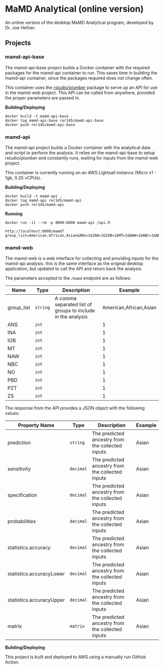 # MaMD Analytical (online version)

An online version of the desktop MaMD Analytical program, developed by Dr. Joe Hefner.

## Projects

### mamd-api-base

The mamd-api-base project builds a Docker container with the required packages for the mamd-api container to run. This saves time in building the mamd-api container, since the packages required does not change often. 

This container uses the [rstudio/plumber](https://github.com/rstudio/plumber) package to serve up an API for use in the mamd-web project. This API can be called from anywhere, provided the proper parameters are passed in.

**Building/Deploying**
```
docker build -t mamd-api-base .
docker tag mamd-api-base rer145/mamd-api-base
docker push rer145/mamd-api-base
```

### mamd-api

The mamd-api project builds a Docker container with the analytical data and script to perform the analysis. It relies on the mamd-api-base to setup rstudio/plumber and constantly runs, waiting for inputs from the mamd-web project.

This container is currently running on an AWS Lightsail instance (Micro x1 - 1gb, 0.25 vCPUs).

**Building/Deploying**
```
docker build -t mamd-api .
docker tag mamd-api rer145/mamd-api
docker push rer145/mamd-api
```

**Running**
```
docker run -it --rm -p 8000:8000 mamd-api /api.R

http://localhost:8000/mamd?group_list=American,African,Asian&ANS=1&INA=3&IOB=1&MT=1&NAW=1&NBC=1&NO=1&PBD=1&PZT=1&ZS=1
```


### mamd-web

The mamd-web is a web interface for collecting and providing inputs for the mamd-api analysis. this is the same interface as the original desktop application, but updated to call the API and return back the analysis.

The parameters accepted to the ```/mamd``` endpoint are as follows:

|Name|Type|Description|Example|
|-|-|-|-|
|group_list|```string```|A comma separated list of groups to include in the analysis|American,African,Asian|
|ANS|```int```||1|
|INA|```int```||1|
|IOB|```int```||1|
|MT|```int```||1|
|NAW|```int```||1|
|NBC|```int```||1|
|NO|```int```||1|
|PBD|```int```||1|
|PZT|```int```||1|
|ZS|```int```||1|


The response from the API provides a JSON object with the following values:

|Property Name|Type|Description|Example|
|-|-|-|-|
|prediction|```string```|The predicted ancestry from the collected inputs|Asian|
|sensitivity|```decimal```|The predicted ancestry from the collected inputs|Asian|
|specification|```decimal```|The predicted ancestry from the collected inputs|Asian|
|probabilities|```decimal```|The predicted ancestry from the collected inputs|Asian|
|statistics.accuracy|```decimal```|The predicted ancestry from the collected inputs|Asian|
|statistics.accuracyLower|```decimal```|The predicted ancestry from the collected inputs|Asian|
|statistics.accuracyUpper|```decimal```|The predicted ancestry from the collected inputs|Asian|
|matrix|```matrix```|The predicted ancestry from the collected inputs|Asian|



**Buliding/Deploying**

This project is built and deployed to AWS using a manually run GitHub Action.